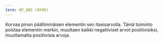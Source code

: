 ```yaml
---
term: OP_ABS (0X90)
---
```


Korvaa pinon päällimmäisen elementin sen itseisarvolla. Tämä toiminto poistaa elementin merkin, muuttaen kaikki negatiiviset arvot positiivisiksi, muuttamatta positiivisia arvoja.